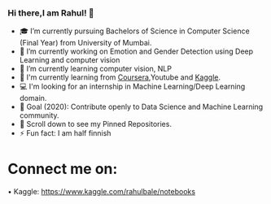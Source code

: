 ### Hi there,I am Rahul! 👋


- 🎓 I’m currently pursuing Bachelors of Science in Computer Science (Final Year) from University of Mumbai.
- 🔭 I’m currently working on Emotion and Gender Detection using Deep Learning and computer vision
- 📌 I’m currently learning computer vision, NLP
- 🌱 I'm currently learning from [Coursera](https://www.coursera.org/completed),Youtube and [Kaggle](https://www.kaggle.com/rahulbale/notebooks).
- 💻 I'm looking for an internship in Machine Learning/Deep Learning domain.
- 🎯 Goal (2020): Contribute openly to Data Science and Machine Learning community.
- 📌 Scroll down to see my Pinned Repositories.
- ⚡ Fun fact: I am half finnish


# Connect me on:

• Kaggle: https://www.kaggle.com/rahulbale/notebooks
